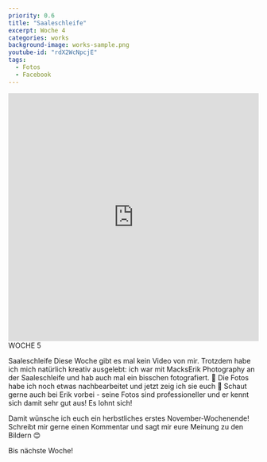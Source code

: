 ```yaml
---
priority: 0.6
title: "Saaleschleife"
excerpt: Woche 4
categories: works
background-image: works-sample.png
youtube-id: "rdX2WcNpcjE"
tags:
  - Fotos
  - Facebook
---
```

<span class="image featured"></span>
<iframe width="100%" height="500px" src="https://www.facebook.com/marika.gedankenlos/posts/1879133182100913" frameborder="0" allow="autoplay; encrypted-media" allowfullscreen></iframe>
WOCHE 5

Saaleschleife
Diese Woche gibt es mal kein Video von mir. Trotzdem habe ich mich natürlich kreativ ausgelebt: ich war mit MacksErik Photography an der Saaleschleife und hab auch mal ein bisschen fotografiert. 📸
Die Fotos habe ich noch etwas nachbearbeitet und jetzt zeig ich sie euch 🤗
Schaut gerne auch bei Erik vorbei - seine Fotos sind professioneller und er kennt sich damit sehr gut aus! Es lohnt sich!

Damit wünsche ich euch ein herbstliches erstes November-Wochenende!
Schreibt mir gerne einen Kommentar und sagt mir eure Meinung zu den Bildern 😊

Bis nächste Woche!
